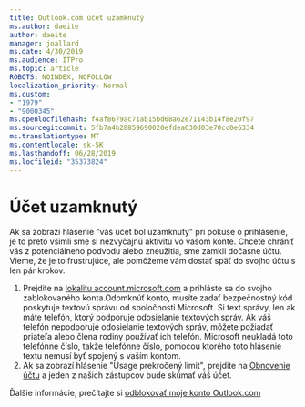 ```yaml
---
title: Outlook.com účet uzamknutý
ms.author: daeite
author: daeite
manager: joallard
ms.date: 4/30/2019
ms.audience: ITPro
ms.topic: article
ROBOTS: NOINDEX, NOFOLLOW
localization_priority: Normal
ms.custom:
- "1979"
- "9000345"
ms.openlocfilehash: f4af8679ac71ab15bd68a62e71143b14f8e20f97
ms.sourcegitcommit: 5fb7a4b28859690020efdea630d03e70cc0e6334
ms.translationtype: MT
ms.contentlocale: sk-SK
ms.lasthandoff: 06/28/2019
ms.locfileid: "35373824"
---
```

# <a name="account-locked"></a>Účet uzamknutý

Ak sa zobrazí hlásenie "váš účet bol uzamknutý" pri pokuse o prihlásenie, je to preto všimli sme si nezvyčajnú aktivitu vo vašom konte. Chcete chrániť vás z potenciálneho podvodu alebo zneužitia, sme zamkli dočasne účtu. Vieme, že je to frustrujúce, ale pomôžeme vám dostať späť do svojho účtu s len pár krokov.

1. Prejdite na [lokalitu account.microsoft.com](https://go.microsoft.com/fwlink/?linkid=2090484) a prihláste sa do svojho zablokovaného konta.Odomknúť konto, musíte zadať bezpečnostný kód poskytuje textovú správu od spoločnosti Microsoft. Si text správy, len ak máte telefón, ktorý podporuje odosielanie textových správ. Ak váš telefón nepodporuje odosielanie textových správ, môžete požiadať priateľa alebo člena rodiny používať ich telefón. Microsoft neukladá toto telefónne číslo, takže telefónne číslo, pomocou ktorého toto hlásenie textu nemusí byť spojený s vaším kontom.
2. Ak sa zobrazí hlásenie "Usage prekročený limit", prejdite na [Obnovenie účtu](https://go.microsoft.com/fwlink/?linkid=2090483) a jeden z našich zástupcov bude skúmať váš účet.

Ďalšie informácie, prečítajte si [odblokovať moje konto Outlook.com](https://support.office.com/article/f4ad2701-d166-4d8b-8a6a-9af2a1f8a4c4) 